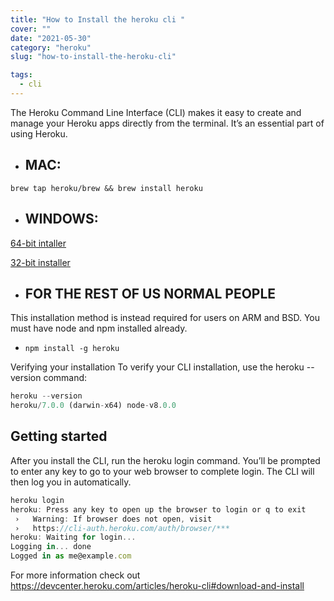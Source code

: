 ```yaml
---
title: "How to Install the heroku cli "
cover: ""
date: "2021-05-30"
category: "heroku"
slug: "how-to-install-the-heroku-cli"

tags:
  - cli
---
```



The Heroku Command Line Interface (CLI) makes it easy to create and manage your Heroku apps directly from the terminal. It’s an essential part of using Heroku.


- <h2>MAC:</h2>
`brew tap heroku/brew && brew install heroku`

- <h2>WINDOWS:</h2>
<a href="https://cli-assets.heroku.com/heroku-x64.exe" target="_blank" rel="noopener noreferrer canonical">64-bit intaller</a>


<a href="https://cli-assets.heroku.com/heroku-x86.exe" target="_blank" rel="noopener noreferrer canonical">32-bit installer</a>

- <h2>FOR THE REST OF US NORMAL PEOPLE</h2>

This installation method is instead required for users on ARM and BSD. You must have node and npm installed already.

- `npm install -g heroku`

Verifying your installation
To verify your CLI installation, use the heroku --version command:

```jsx
heroku --version
heroku/7.0.0 (darwin-x64) node-v8.0.0

```

<h2>Getting started</h2>

After you install the CLI, run the heroku login command. You’ll be prompted to enter any key to go to your web browser to complete login. The CLI will then log you in automatically.

```jsx
heroku login
heroku: Press any key to open up the browser to login or q to exit
 ›   Warning: If browser does not open, visit
 ›   https://cli-auth.heroku.com/auth/browser/***
heroku: Waiting for login...
Logging in... done
Logged in as me@example.com

```

For more information check out https://devcenter.heroku.com/articles/heroku-cli#download-and-install